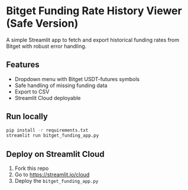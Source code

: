 
# Bitget Funding Rate History Viewer (Safe Version)

A simple Streamlit app to fetch and export historical funding rates from Bitget with robust error handling.

## Features

- Dropdown menu with Bitget USDT-futures symbols
- Safe handling of missing funding data
- Export to CSV
- Streamlit Cloud deployable

## Run locally

```bash
pip install -r requirements.txt
streamlit run bitget_funding_app.py
```

## Deploy on Streamlit Cloud

1. Fork this repo
2. Go to https://streamlit.io/cloud
3. Deploy the `bitget_funding_app.py`
